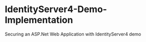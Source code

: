 # IdentityServer4-Demo-Implementation
Securing an ASP.Net Web Application with IdentityServer4 demo
